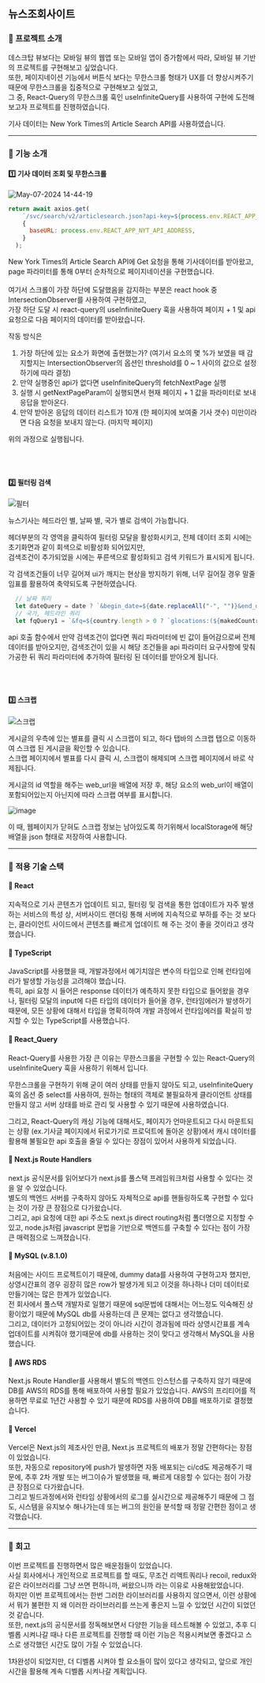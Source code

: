 ## 뉴스조회사이트

### 📌 프로젝트 소개
데스크탑 뷰보다는 모바일 뷰의 웹앱 또는 모바일 앱이 증가함에서 따라, 모바일 뷰 기반의 프로젝트를 구현해보고 싶었습니다. <br />
또한, 페이지네이션 기능에서 버튼식 보다는 무한스크롤 형태가 UX를 더 향상시켜주기 때문에 무한스크롤을 집중적으로 구현해보고 싶었고, <br />
그 중, React-Query의 무한스크롤 훅인 useInfiniteQuery를 사용하여 구현에 도전해보고자 프로젝트를 진행하였습니다.

기사 데이터는 New York Times의 Article Search API를 사용하였습니다.

---
### 📌 기능 소개
#### 1️⃣ 기사 데이터 조회 및 무한스크롤
![May-07-2024 14-44-19](https://github.com/hun0613/news-project/assets/106587166/a4638798-a699-4916-9610-bb8a9670762c)

```javascript
return await axios.get(
    `/svc/search/v2/articlesearch.json?api-key=${process.env.REACT_APP_NYT_API_KEY}&sort=newest&page=${pageParam}${dateQuery}${fqQuery1}`,
    {
      baseURL: process.env.REACT_APP_NYT_API_ADDRESS,
    }
  );
```
New York Times의 Article Search API에 Get 요청을 통해 기사데이터를 받아왔고, page 파라미터를 통해 0부터 순차적으로 페이지네이션을 구현했습니다. <br />
<br />
여기서 스크롤이 가장 하단에 도달했음을 감지하는 부분은 react hook 중 IntersectionObserver를 사용하여 구현하였고, <br />
가장 하단 도달 시 react-query의 useInfiniteQuery 훅을 사용하여 페이지 + 1 및 api 요청으로 다음 페이지의 데이터를 받아왔습니다. <br />

작동 방식은 <br />
1. 가장 하단에 있는 요소가 화면에 출현했는가? (여기서 요소의 몇 %가 보였을 때 감지할지는 IntersectionObserver의 옵션인 threshold를 0 ~ 1 사이의 값으로 설정하기에 따라 결정)
2. 만약 실행중인 api가 없다면 useInfiniteQuery의 fetchNextPage 실행
3. 실행 시 getNextPageParam이 실행되면서 현재 페이지 + 1 값을 파라미터로 보내 응답을 받아온다.
4. 만약 받아온 응답의 데이터 리스트가 10개 (한 페이지에 보여줄 기사 갯수) 미만이라면 다음 요청을 보내지 않는다. (마지막 페이지)

위의 과정으로 실행됩니다.

<br /><br />
#### 2️⃣ 필터링 검색
![필터](https://github.com/hun0613/news-project/assets/106587166/92d7cd0c-fc3f-47bc-8253-9b02aafa9973)

뉴스기사는 헤드라인 별, 날짜 별, 국가 별로 검색이 가능합니다. <br />

헤더부분의 각 영역을 클릭하여 필터링 모달을 활성화시키고, 전체 데이터 조회 시에는 초기화면과 같이 회색으로 비활성화 되어있지만, <br />
검색조건이 추가되었을 시에는 푸른색으로 활성화되고 검색 키워드가 표시되게 됩니다. <br />

각 검색조건들이 너무 길어져 ui가 깨지는 현상을 방지하기 위해, 너무 길어질 경우 말줄임표를 활용하여 축약되도록 구현하였습니다.

```javascript
  // 날짜 쿼리
  let dateQuery = date ? `&begin_date=${date.replaceAll("-", "")}&end_date=${date.replaceAll("-", "")}` : "";
  // 국가, 헤드라인 쿼리
  let fqQuery1 = `&fq=${country.length > 0 ? `glocations:(${makedCountry})` : ""}${country.length > 0 && headline ? " AND " : ""}${headline ? `headline:("${headline}")` : ""}${(country.length > 0 || headline) && scrapIdArr ? " AND " : ""}${scrapIdArr ? `web_url:(${makedScrapId})` : ""}`;
```
api 호출 함수에서 만약 검색조건이 없다면 쿼리 파라미터에 빈 값이 들어감으로써 전체데이터를 받아오지만, 검색조건이 있을 시 해당 조건들을 api 파라미터 요구사항에 맞춰 가공한 뒤 쿼리 파라미터에 추가하여 필터링 된 데이터를 받아오게 됩니다.

<br /><br />
#### 3️⃣ 스크랩
![스크랩](https://github.com/hun0613/news-project/assets/106587166/df9227ec-d5e8-4526-823c-77b3491d4856)

게시글의 우측에 있는 별표를 클릭 시 스크랩이 되고, 하다 탭바의 스크랩 탭으로 이동하여 스크랩 된 게시글을 확인할 수 있습니다. <br />
스크랩 페이지에서 별표를 다시 클릭 시, 스크랩이 해제되며 스크랩 페이지에서 바로 삭제됩니다. <br />

게시글의 id 역할을 해주는 web_url을 배열에 저장 후, 해당 요소의 web_url이 배열이 포함되어있는지 아닌지에 따라 스크랩 여부를 표시합니다. <br />

![image](https://github.com/hun0613/news-project/assets/106587166/46e64e71-0f47-46d7-9f02-f98247630786)

이 때, 웹페이지가 닫혀도 스크랩 정보는 남아있도록 하기위해서 localStorage에 해당 배열을 json 형태로 저장하여 사용합니다.

---
### 📌 적용 기술 스택
#### 📎 React
지속적으로 기사 콘텐츠가 업데이트 되고, 필터링 및 검색을 통한 업데이트가 자주 발생하는 서비스의 특성 상, 서버사이드 랜더링 통해 서버에 지속적으로 부하를 주는 것 보다는, 클라이언트 사이드에서 콘텐츠를 빠르게 업데이트 해 주는 것이 좋을 것이라고 생각했습니다.

#### 📎 TypeScript
JavaScript를 사용했을 때, 개발과정에서 예기치않은 변수의 타입으로 인해 런타임에러가 발생할 가능성을 고려해야 했습니다. <br />
특히, api 요청 시 들어은 response 데이터가 예측하지 못한 타입으로 들어왔을 경우나, 필터링 모달의 input에 다른 타입의 데이터가 들어올 경우, 런타임에러가 발생하기 때문에, 모든 상황에 대해서 타입을 명확히하여 개발 과정에서 런타임에러를 확실히 방지할 수 있는 TypeScript를 사용했습니다.

#### 📎 React_Query
React-Query를 사용한 가장 큰 이유는 무한스크롤을 구현할 수 있는 React-Query의  useInfiniteQuery 훅을 사용하기 위해서 입니다.

무한스크롤을 구현하기 위해 굳이 여러 상태를 만들지 않아도 되고, useInfiniteQuery 훅의 옵션 중 select를 사용하여, 원하는 형태의 객체로 불필요하게 클라이언트 상태를 만들지 않고 서버 상태를 바로 관리 및 사용할 수 있기 때문에 사용하였습니다.

그리고, React-Query의 캐싱 기능에 대해서도, 페이지가 언마운트되고 다시 마운트되는 상황 (ex.기사글 페이지에서 뒤로가기로 프로덕트에 돌아온 상황)에서 캐시 데이터를 활용해 불필요한 api 호출을 줄일 수 있다는 장점이 있어서 사용하게 되었습니다.

#### 📎 Next.js Route Handlers
next.js 공식문서를 읽어보다가 next.js를 풀스택 프레임워크처럼 사용할 수 있다는 것을 알 수 있었습니다. <br />
별도의 백엔드 서버를 구축하지 않아도 자체적으로 api를 핸들링하도록 구현할 수 있다는 것이 가장 큰 장점으로 다가왔습니다. <br />
그리고, api 요청에 대한 api 주소도 next.js direct routing처럼 폴더명으로 지정할 수 있고, node.js처럼 javascript 문법을 기반으로 백엔드를 구축할 수 있다는 점이 가장 큰 매력점으로 느껴졌습니다.

#### 📎 MySQL (v.8.1.0)
처음에는 사이드 프로젝트이기 때문에, dummy data를 사용하여 구현하고자 했지만, 상영시간표의 경우 굉장히 많은 row가 발생가게 되고 이것을 하나하나 더미 데이터로 만들기에는 많은 한계가 있었습니다. <br />
전 회사에서 풀스택 개발자로 일했기 때문에 sql문법에 대해서는 어느정도 익숙해진 상황이었기 때문에 MySQL db를 사용하는데 큰 문제는 없다고 생각했습니다. <br />
그리고, 데이터가 고정되어있는 것이 아니라 시간이 경과됨에 따라 상영시간표를 계속 업데이트를 시켜줘야 했기때문에 db를 사용하는 것이 맞다고 생각해서 MySQL을 사용했습니다.

#### 📎 AWS RDS
Next.js Route Handler를 사용해서 별도의 백엔드 인스턴스를 구축하지 않기 때문에 DB를 AWS의 RDS를 통해 배포하여 사용할 필요가 있었습니다.
AWS의 프리티어를 적용하면 무료로 1년간 사용할 수 있기 때문에 RDS를 사용하여 DB를 배포하기로 결정했습니다.

#### 📎 Vercel
Vercel은 Next.js의 제조사인 만큼, Next.js 프로젝트의 배포가 정말 간편하다는 장점이 있었습니다. <br />
또한, 자동으로 repository에 push가 발생하면 자동 배포되는 ci/cd도 제공해주기 때문에, 추후 2차 개발 또는 버그이슈가 발생했을 때, 빠르게 대응할 수 있다는 점이 가장 큰 장점으로 다가왔습니다. <br />
그리고 빌드과정에서와 런타임 상황에서의 로그를 실시간으로 제공해주기 때문에 그 점도, 시스템을 유지보수 해나가는데 또는 버그의 원인을 분석할 때 정말 간편한 점이고 생각했습니다.

---
### 📌 회고
이번 프로젝트를 진행하면서 많은 배운점들이 있었습니다. <br />
사실 회사에서나 개인적으로 프로젝트를 할 때도, 무조건 리액트쿼리나 recoil, redux와 같은 라이브러리를 그냥 쓰면 편하니까, 써왔으니까 라는 이유로 사용해왔었습니다. <br />
하지만 이번 프로젝트에서는 한번 그러한 라이브러리를 사용하지 않으면서, 이런 상황에서 뭐가 불편한 지 왜 이러한 라이브러리를 쓰는게 좋은지 느낄 수 있었던 시간이 되었던 것 같습니다. <br />
또한, next.js의 공식문서를 정독해보면서 다양한 기능을 테스트해볼 수 있었고, 추후 디벨롭 시켜나갈 때나 다른 프로젝트를 진행할 때 이런 기능은 적용시켜보면 좋겠다고 스스로 생각했던 시간도 많이 가질 수 있었습니다. <br />

1차완성이 되었지만, 더 디벨롭 시켜야 할 요소들이 많이 있다고 생각되고, 앞으로 개인시간을 활용해 계속 디벨롭 시켜나갈 계획입니다.

